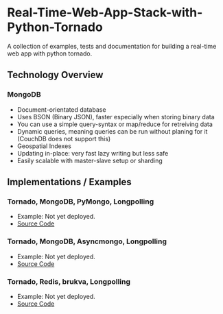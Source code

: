 # Real-Time-Web-App-Stack-with-Python-Tornado
A collection of examples, tests and documentation for building a real-time web app with python tornado.


## Technology Overview

### MongoDB
- Document-orientated database
- Uses BSON (Binary JSON), faster especially when storing binary data
- You can use a simple query-syntax or map/reduce for retreiving data
- Dynamic queries, meaning queries can be run without planing for it (CouchDB does not support this)
- Geospatial Indexes
- Updating in-place: very fast lazy writing but less safe
- Easily scalable with master-slave setup or sharding


## Implementations / Examples

### Tornado, MongoDB, PyMongo, Longpolling
- Example: Not yet deployed.
- <a href="https://github.com/nellessen/Real-Time-Web-App-Stack-with-Python-Tornado/tree/master/chat-pymongo-longpolling">Source Code</a>

### Tornado, MongoDB, Asyncmongo, Longpolling
- Example: Not yet deployed.
- <a href="https://github.com/nellessen/Real-Time-Web-App-Stack-with-Python-Tornado/tree/master/chat-asyncmongo-longpolling">Source Code</a>

### Tornado, Redis, brukva, Longpolling
- Example: Not yet deployed.
- <a href="https://github.com/nellessen/Real-Time-Web-App-Stack-with-Python-Tornado/tree/master/chat-brukva-longpolling">Source Code</a>